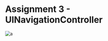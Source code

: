 # Assignment 3 - UINavigationController  
![a](https://user-images.githubusercontent.com/37020406/102228432-8eb6d100-3e9f-11eb-87ae-4534700a9aff.gif)
